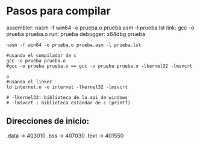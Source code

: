 # Pasos para compilar

assembler:  nasm -f win64 -o prueba.o prueba.asm -l prueba.lst
link:  gcc -o prueba prueba.o
run:  prueba
debugger: x64dbg prueba

```shell
nasm -f win64 -o prueba.o prueba.asm -l prueba.lst
```

```shell
#usando el compilador de c
gcc -o prueba prueba.o 
#gcc -o prueba prueba.o == gcc -o prueba prueba.o -lkernel32 -lmsvcrt 

o 
#usando el linker
ld internet.o -o internet -lkernel32 -lmsvcrt 

# -lkernel32: biblioteca de la api de windows 
# -lmsvcrt : biblioteca estandar de c (printf)
```

## Direcciones de inicio:

.data -> 403010
.bss  -> 407030
.text -> 401550









